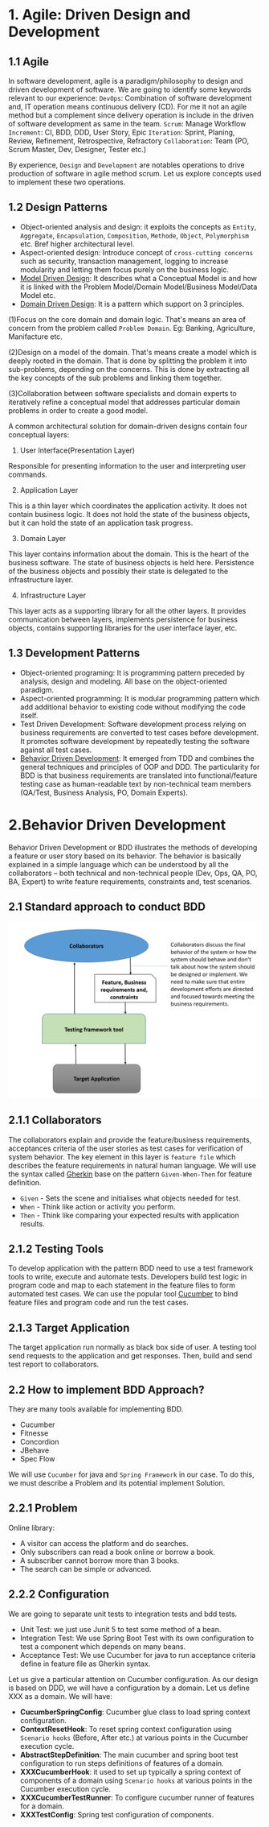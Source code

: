 # 1. Agile: Driven Design and Development
## 1.1 Agile
In software development, agile is a paradigm/philosophy to design and driven development of software.
We are going to identify some keywords relevant to our experience:
`DevOps`: Combination of software development and, IT operation means continuous delivery (CD). For me it not an agile method but a complement since delivery operation is include in the driven of software development as same in the team. 
`Scrum`: Manage Workflow
`Increment`: CI, BDD, DDD, User Story, Epic
`Iteration`: Sprint, Planing, Review, Refinement, Retrospective, Refractory 
`Collaboration`: Team (PO, Scrum Master, Dev, Designer, Tester etc.)

By experience, `Design` and `Development` are notables operations to drive production of software in agile method scrum. Let us explore concepts used to implement these two operations.
## 1.2 Design Patterns
* Object-oriented analysis and design: 
it exploits the concepts as `Entity`, `Aggregate`, `Encapsulation`, `Composition`, `Methode`, `Object`, `Polymorphism` etc. Bref higher architectural level.
* Aspect-oriented design: 
Introduce concept of `cross-cutting concerns` such as security, transaction management, logging to increase modularity and letting them focus purely on the business logic.
* [Model Driven Design](https://www.todaysoftmag.com/article/1529/model-driven-design-theory-to-practice): It describes what a Conceptual Model is and how it is linked with the Problem Model/Domain Model/Business Model/Data Model etc.
* [Domain Driven Design](http://www.infoq.com/minibooks/domain-drivendesign-quickly): It is a pattern which support on 3 principles. 

(1)Focus on the core domain and domain logic. That's means an area of concern from the problem called `Problem Domain`. Eg: Banking, Agriculture, Manifacture etc. 

(2)Design on a model of the domain. That's means create a model which is deeply rooted in the domain. That is done by splitting the problem it into sub-problems, depending on the concerns. This is done by extracting all the key concepts of the sub problems and linking them together.

(3)Collaboration between software specialists and domain experts to iteratively refine a conceptual model that addresses particular domain problems in order to create a good model.

A common architectural solution for domain-driven designs contain four conceptual layers:
1. User Interface(Presentation Layer)

Responsible for presenting information to the user and interpreting user commands.

2. Application Layer

This is a thin layer which coordinates the application activity. It does not contain business logic. It does not hold the state of the business objects, but it can hold the state of an application task progress.

3. Domain Layer 

This layer contains information about the domain. This is the heart of the business software. The state of business objects is held here. Persistence of the business objects and possibly their state is delegated to the infrastructure layer.

4. Infrastructure Layer

This layer acts as a supporting library for all the other layers. It provides communication between layers, implements persistence for business objects, contains supporting libraries for the user interface layer, etc.

## 1.3 Development Patterns
* Object-oriented programing: It is programming pattern preceded by analysis, design and modeling. All base on the object-oriented paradigm.
* Aspect-oriented programming: It is modular programming pattern which add additional behavior to existing code without modifying the code itself.
* Test Driven Development: Software development process relying on business requirements are converted to test cases before development. It promotes software development by repeatedly testing the software against all test cases.
* [Behavior Driven Development](https://en.wikipedia.org/wiki/Behavior-driven_development): It emerged from TDD and combines the general techniques and principles of OOP and DDD. The particularity for BDD is that business requirements are translated into functional/feature testing case as human-readable text by non-technical team members (QA/Test, Business Analysis, PO, Domain Experts).

# 2.Behavior Driven Development
Behavior Driven Development or BDD illustrates the methods of developing a feature or user story based on its behavior.
The behavior is basically explained in a simple language which can be understood by all the collaborators – both technical and non-technical people (Dev, Ops, QA, PO, BA, Expert) to write feature requirements, constraints and, test scenarios.

## 2.1 Standard approach to conduct BDD
![Standard approach to conduct BDD](../bdd-workflow.png)
## 2.1.1 Collaborators
The collaborators explain and provide the feature/business requirements, acceptances criteria of the user stories as test cases for verification of system behavior. 
The key element in this layer is `feature file` which describes the feature requirements in natural human language.
We will use the syntax called [Gherkin](https://cucumber.io/docs/gherkin/) base on the pattern `Given-When-Then` for feature definition.
* `Given` - Sets the scene and initialises what objects needed for test.
* `When` - Think like action or activity you perform.
* `Then` - Think like comparing your expected results with application results.

## 2.1.2 Testing Tools
To develop application with the pattern BDD need to use a test framework tools to write, execute and automate tests. Developers build test logic in program code and map to each statement in the feature files to form automated test cases.
We can use the popular tool [Cucumber](https://cucumber.io/docs/cucumber/) to bind feature files and program code and run the test cases.

## 2.1.3 Target Application
The target application run normally as black box side of user. A testing tool send requests to the application and get responses. Then, build and send test report to collaborators.

## 2.2 How to implement BDD Approach?
They are many tools available for implementing BDD. 
* Cucumber
* Fitnesse
* Concordion
* JBehave
* Spec Flow

We will use `Cucumber` for java and `Spring Framework` in our case. To do this, we must describe a Problem and its potential implement Solution.

## 2.2.1 Problem
Online library:
* A visitor can access the platform and do searches.
* Only subscribers can read a book online or borrow a book.
* A subscriber cannot borrow more than 3 books.
* The search can be simple or advanced.

## 2.2.2 Configuration
We are going to separate unit tests to integration tests and bdd tests.
* Unit Test: we just use Junit 5 to test some method of a bean.
* Integration Test: We use Spring Boot Test with its own configuration to test a component which depends on many beans.
* Acceptance Test: We use Cucumber for java to run acceptance criteria define in feature file as Gherkin syntax.

Let us give a particular attention on Cucumber configuration. As our design is based on DDD, we will have a configuration by a domain.
Let us define XXX as a domain. We will have:
* **CucumberSpringConfig**: Cucumber glue class to load spring context configuration.
* **ContextResetHook**: To reset spring context configuration using `Scenario hooks` (Before, After etc.) at various points in the Cucumber execution cycle.
* **AbstractStepDefinition**: The main cucumber and spring boot test configuration to run steps definitions of features of a domain.
* **XXXCucumberHook**: it used to set up typically a spring context of components of a domain using `Scenario hooks` at various points in the Cucumber execution cycle.
* **XXXCucumberTestRunner**: To configure cucumber runner of features for a domain.
* **XXXTestConfig**: Spring test configuration of components.